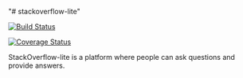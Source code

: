 "# stackoverflow-lite" 



[![Build Status](https://travis-ci.org/joelethan/stackoverflow-lite.svg?branch=heroku)](https://travis-ci.org/joelethan/stackoverflow-lite)

[![Coverage Status](https://coveralls.io/repos/github/joelethan/stackoverflow-lite/badge.svg?branch=master)](https://coveralls.io/github/joelethan/stackoverflow-lite?branch=master)

StackOverflow-lite is a platform where people can ask questions and provide answers. 



